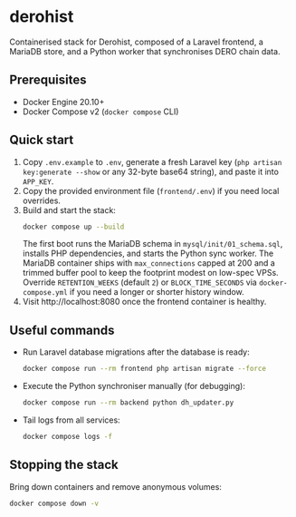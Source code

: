 # derohist

Containerised stack for Derohist, composed of a Laravel frontend, a MariaDB store, and a Python worker that synchronises DERO chain data.

## Prerequisites
- Docker Engine 20.10+
- Docker Compose v2 (`docker compose` CLI)

## Quick start
1. Copy `.env.example` to `.env`, generate a fresh Laravel key (`php artisan key:generate --show` or any 32-byte base64 string), and paste it into `APP_KEY`.
2. Copy the provided environment file (`frontend/.env`) if you need local overrides.
3. Build and start the stack:
   ```bash
   docker compose up --build
   ```
   The first boot runs the MariaDB schema in `mysql/init/01_schema.sql`, installs PHP dependencies, and starts the Python sync worker. The MariaDB container ships with `max_connections` capped at 200 and a trimmed buffer pool to keep the footprint modest on low-spec VPSs.
   Override `RETENTION_WEEKS` (default `2`) or `BLOCK_TIME_SECONDS` via `docker-compose.yml` if you need a longer or shorter history window.
4. Visit http://localhost:8080 once the frontend container is healthy.

## Useful commands
- Run Laravel database migrations after the database is ready:
  ```bash
  docker compose run --rm frontend php artisan migrate --force
  ```
- Execute the Python synchroniser manually (for debugging):
  ```bash
  docker compose run --rm backend python dh_updater.py
  ```
- Tail logs from all services:
  ```bash
  docker compose logs -f
  ```

## Stopping the stack
Bring down containers and remove anonymous volumes:
```bash
docker compose down -v
```
